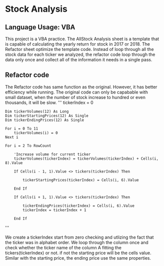 # Stock Analysis 
## Language Usage: VBA
This project is a VBA practice. The AllStock Analysis sheet is a template that is capable of calculating the yearly return for stock in 2017 or 2018.
The Refactor sheet optimize the template code. Instead of loop through all the stock data for each ticker we analyzed, the refactor code loop through the data only once and collect all of the information it needs in a single pass. 


## Refactor code
The Refactor code has same function as the original. However, it has better efficiency while running. The original code can only be capabable with small dataset, when the number of stock increase to hundred or even thousands, it will be slow. 
'''
tickerIndex = 0
    
    Dim tickerVolumes(12) As Long
    Dim tickerStartingPrices(12) As Single
    Dim tickerEndingPrices(12) As Single
    
    For i = 0 To 11
        tickerVolumes(i) = 0
    Next i
        
    For i = 2 To RowCount
    
        'Increase volume for current ticker
        tickerVolumes(tickerIndex) = tickerVolumes(tickerIndex) + Cells(i, 8).Value
        
        If Cells(i - 1, 1).Value <> tickers(tickerIndex) Then
            
            tickerStartingPrices(tickerIndex) = Cells(i, 6).Value
            
        End If
        
        If Cells(i + 1, 1).Value <> tickers(tickerIndex) Then
            
            tickerEndingPrices(tickerIndex) = Cells(i, 6).Value
            tickerIndex = tickerIndex + 1
            
        End If
  '''
  
  We create a tickerIndex start from zero checking and utlizing the fact that the ticker was in alphabet order. We loop through the column once and check whether the ticker name of the column A fitting the tickers(tickerIndex) or not. if not the starting price will be the cells value. Similar with the starting price, the ending price use the same properties. 
